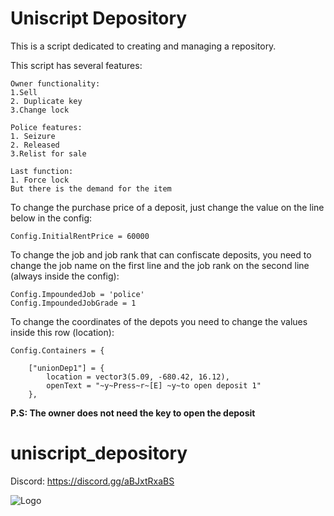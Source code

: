 
# Uniscript Depository
This is a script dedicated to creating and managing a repository.

This script has several features:
```
Owner functionality:
1.Sell
2. Duplicate key
3.Change lock
```
```
Police features:
1. Seizure
2. Released
3.Relist for sale
```
```
Last function:
1. Force lock
But there is the demand for the item
```
To change the purchase price of a deposit, just change the value on the line below in the config:
```
Config.InitialRentPrice = 60000
```

To change the job and job rank that can confiscate deposits, you need to change the job name on the first line and the job rank on the second line (always inside the config):
```
Config.ImpoundedJob = 'police'
Config.ImpoundedJobGrade = 1
```

To change the coordinates of the depots you need to change the values ​​inside this row (location):
```
Config.Containers = {

	["unionDep1"] = {
		location = vector3(5.09, -680.42, 16.12),
		openText = "~y~Press~r~[E] ~y~to open deposit 1"
	},    
```
**P.S: The owner does not need the key to open the deposit**

# uniscript_depository

Discord: https://discord.gg/aBJxtRxaBS

![Logo](https://cdn.discordapp.com/attachments/825475061670608926/1084149872619434086/logo_youtube.png)
